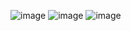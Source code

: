 ![image](https://user-images.githubusercontent.com/83903152/226650458-b1a9b4e5-1529-4ff6-b95e-4ecb8b206ad7.png)
![image](https://user-images.githubusercontent.com/83903152/226650622-a225c435-1834-4edb-aa21-a36cbc5187e6.png)
![image](https://user-images.githubusercontent.com/83903152/226651228-7d0bf424-18e7-44f6-9e5d-8a0f3bd11ca1.png)

